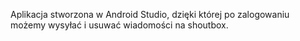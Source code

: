 Aplikacja stworzona w Android Studio, dzięki której po zalogowaniu możemy wysyłać i usuwać wiadomości na shoutbox.
